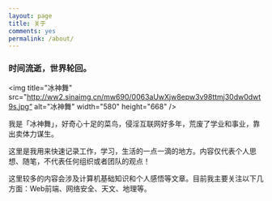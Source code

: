 ```yaml
---
layout: page
title: 关于
comments: yes
permalink: /about/
---
```



###  时间流逝，世界轮回。
<img title="冰神舞" src="http://ww2.sinaimg.cn/mw690/0063aUwXjw8epw3v98ttmj30dw0dwt9s.jpg“ alt="冰神舞" width="580" height="668" />

我是「冰神舞」，好奇心十足的菜鸟，侵淫互联网好多年，荒废了学业和事业，靠出卖体力谋生。

这里是我用来快速记录工作，学习，生活的一点一滴的地方。内容仅代表个人思想、随笔，不代表任何组织或者团队的观点！</p>

这里较多的内容会涉及计算机基础知识和个人感悟等文章。目前我主要关注以下几方面：Web前端、网络安全、天文、地理等。</p>









